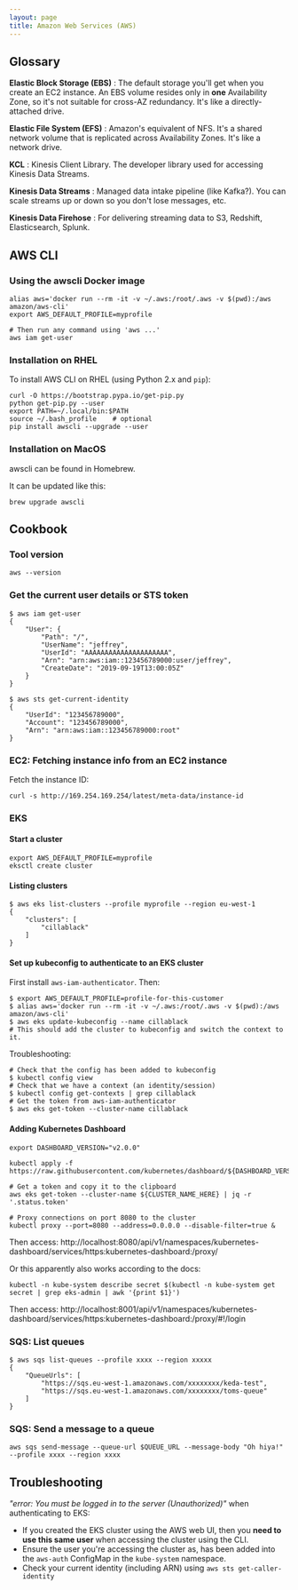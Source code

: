 ```yaml
---
layout: page
title: Amazon Web Services (AWS)
---
```


## Glossary

**Elastic Block Storage (EBS)**
: The default storage you'll get when you create an EC2 instance. An EBS volume resides only in **one** Availability Zone, so it's not suitable for cross-AZ redundancy. It's like a directly-attached drive.

**Elastic File System (EFS)**
: Amazon's equivalent of NFS. It's a shared network volume that is replicated across Availability Zones. It's like a network drive.

**KCL**
: Kinesis Client Library. The developer library used for accessing Kinesis Data Streams.

**Kinesis Data Streams**
: Managed data intake pipeline (like Kafka?). You can scale streams up or down so you don't lose messages, etc.

**Kinesis Data Firehose**
: For delivering streaming data to S3, Redshift, Elasticsearch, Splunk.

## AWS CLI

### Using the awscli Docker image

```
alias aws='docker run --rm -it -v ~/.aws:/root/.aws -v $(pwd):/aws amazon/aws-cli'
export AWS_DEFAULT_PROFILE=myprofile

# Then run any command using 'aws ...'
aws iam get-user
```

### Installation on RHEL

To install AWS CLI on RHEL (using Python 2.x and `pip`):

```
curl -O https://bootstrap.pypa.io/get-pip.py
python get-pip.py --user
export PATH=~/.local/bin:$PATH
source ~/.bash_profile    # optional
pip install awscli --upgrade --user
```

### Installation on MacOS

awscli can be found in Homebrew.

It can be updated like this:

```
brew upgrade awscli
```

## Cookbook

### Tool version

```
aws --version
```

### Get the current user details or STS token

```
$ aws iam get-user
{
    "User": {
        "Path": "/",
        "UserName": "jeffrey",
        "UserId": "AAAAAAAAAAAAAAAAAAAAA",
        "Arn": "arn:aws:iam::123456789000:user/jeffrey",
        "CreateDate": "2019-09-19T13:00:05Z"
    }
}

$ aws sts get-current-identity
{
    "UserId": "123456789000",
    "Account": "123456789000",
    "Arn": "arn:aws:iam::123456789000:root"
}
```

### EC2: Fetching instance info from an EC2 instance

Fetch the instance ID:

```
curl -s http://169.254.169.254/latest/meta-data/instance-id
```

### EKS

#### Start a cluster

```
export AWS_DEFAULT_PROFILE=myprofile
eksctl create cluster
```

#### Listing clusters

```
$ aws eks list-clusters --profile myprofile --region eu-west-1
{
    "clusters": [
        "cillablack"
    ]
}
```

#### Set up kubeconfig to authenticate to an EKS cluster

First install `aws-iam-authenticator`. Then:

```
$ export AWS_DEFAULT_PROFILE=profile-for-this-customer
$ alias aws='docker run --rm -it -v ~/.aws:/root/.aws -v $(pwd):/aws amazon/aws-cli'
$ aws eks update-kubeconfig --name cillablack
# This should add the cluster to kubeconfig and switch the context to it.
```

Troubleshooting:

```
# Check that the config has been added to kubeconfig
$ kubectl config view
# Check that we have a context (an identity/session)
$ kubectl config get-contexts | grep cillablack    
# Get the token from aws-iam-authenticator
$ aws eks get-token --cluster-name cillablack
```

#### Adding Kubernetes Dashboard

```
export DASHBOARD_VERSION="v2.0.0"

kubectl apply -f https://raw.githubusercontent.com/kubernetes/dashboard/${DASHBOARD_VERSION}/aio/deploy/recommended.yaml

# Get a token and copy it to the clipboard
aws eks get-token --cluster-name ${CLUSTER_NAME_HERE} | jq -r '.status.token'

# Proxy connections on port 8080 to the cluster
kubectl proxy --port=8080 --address=0.0.0.0 --disable-filter=true &
```

Then access: http://localhost:8080/api/v1/namespaces/kubernetes-dashboard/services/https:kubernetes-dashboard:/proxy/

Or this apparently also works according to the docs:

```
kubectl -n kube-system describe secret $(kubectl -n kube-system get secret | grep eks-admin | awk '{print $1}')
```

Then access: http://localhost:8001/api/v1/namespaces/kubernetes-dashboard/services/https:kubernetes-dashboard:/proxy/#!/login

### SQS: List queues

```
$ aws sqs list-queues --profile xxxx --region xxxxx
{
    "QueueUrls": [
        "https://sqs.eu-west-1.amazonaws.com/xxxxxxxx/keda-test",
        "https://sqs.eu-west-1.amazonaws.com/xxxxxxxx/toms-queue"
    ]
}
```

### SQS: Send a message to a queue

```
aws sqs send-message --queue-url $QUEUE_URL --message-body "Oh hiya!" --profile xxxx --region xxxx
```

## Troubleshooting

_"error: You must be logged in to the server (Unauthorized)"_ when authenticating to EKS:

- If you created the EKS cluster using the AWS web UI, then you **need to use this same user** when accessing the cluster using the CLI.
- Ensure the user you're accessing the cluster as, has been added into the `aws-auth` ConfigMap in the `kube-system` namespace.
- Check your current identity (including ARN) using `aws sts get-caller-identity`


